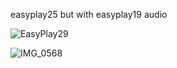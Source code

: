 easyplay25 but with easyplay19 audio

![EasyPlay29](https://github.com/michaelcchu/easyplay29/assets/50280000/dc0b227a-f1a7-47a1-9e37-4d6e85d28420)

![IMG_0568](https://github.com/michaelcchu/easyplay29/assets/50280000/38d1b10d-45d5-4077-925a-61442c08d67e)
